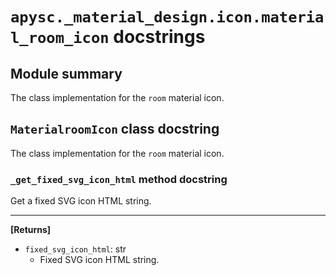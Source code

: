 # `apysc._material_design.icon.material_room_icon` docstrings

## Module summary

The class implementation for the `room` material icon.

## `MaterialroomIcon` class docstring

The class implementation for the `room` material icon.

### `_get_fixed_svg_icon_html` method docstring

Get a fixed SVG icon HTML string.<hr>

**[Returns]**

- `fixed_svg_icon_html`: str
  - Fixed SVG icon HTML string.